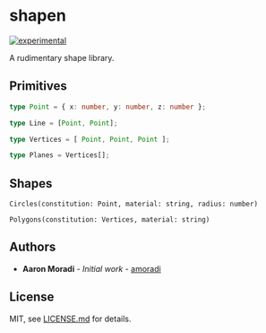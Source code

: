 # shapen

[![experimental](http://badges.github.io/stability-badges/dist/experimental.svg)](http://github.com/badges/stability-badges)

A rudimentary shape library.

## Primitives

```ts
type Point = { x: number, y: number, z: number };

type Line = [Point, Point];

type Vertices = [ Point, Point, Point ];

type Planes = Vertices[];
```

## Shapes

`Circles(constitution: Point, material: string, radius: number)`

`Polygons(constitution: Vertices, material: string)`

## Authors

* **Aaron Moradi** - *Initial work* - [amoradi](https://github.com/amoradi)

## License

MIT, see [LICENSE.md](http://github.com/mattdesl/spectrum/blob/master/LICENSE.md) for details.

